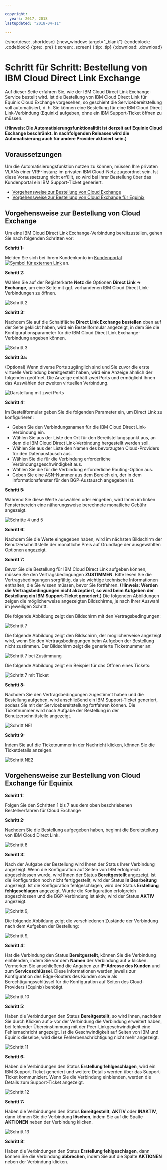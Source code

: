 ```yaml
---

copyright:
  years: 2017, 2018
lastupdated: "2018-04-11"

---
```


{:shortdesc: .shortdesc}
{:new_window: target="_blank"}
{:codeblock: .codeblock}
{:pre: .pre}
{:screen: .screen}
{:tip: .tip}
{:download: .download}

# Schritt für Schritt: Bestellung von IBM Cloud Direct Link Exchange

Auf dieser Seite erfahren Sie, wie der IBM Cloud Direct Link Exchange-Service bestellt wird. Ist die Bestellung von IBM Cloud Direct Link für Equinix Cloud Exchange vorgesehen, so geschieht die Servicebereitstellung voll automatisiert, d. h. Sie können eine Bestellung für eine IBM Cloud Direct Link-Verbindung (Equinix) aufgeben, ohne ein IBM Support-Ticket öffnen zu müssen.

**(Hinweis: Die Automatisierungsfunktionalität ist derzeit auf Equinix Cloud Exchange beschränkt. In nachfolgenden Releases wird die Automatisierung auch für andere Provider aktiviert sein.)**

## Voraussetzungen

Um die Automatisierungsfunktion nutzen zu können, müssen Ihre privaten VLANs einer VRF-Instanz im privaten IBM Cloud-Netz zugeordnet sein. Ist diese Voraussetzung nicht erfüllt, so wird bei Ihrer Bestellung über das Kundenportal ein IBM Support-Ticket generiert.

 * [Vorgehensweise zur Bestellung von Cloud Exchange](#how-to-order-cloud-exchange)
 * [Vorgehensweise zur Bestellung von Cloud Exchange für Equinix](#how-to-order-cloud-exchange-for-equinix)

## Vorgehensweise zur Bestellung von Cloud Exchange

Um eine IBM Cloud Direct Link Exchange-Verbindung bereitzustellen, gehen Sie nach folgenden Schritten vor:

**Schritt 1:**

Melden Sie sich bei Ihrem Kundenkonto im [Kundenportal ![Symbol für externen Link](../../icons/launch-glyph.svg "Symbol für externen Link")](https://control.softlayer.com/) an.

**Schritt 2:**

Wählen Sie auf der Registerkarte **Netz** die Optionen **Direct Link -> Exchange**, um eine Seite mit ggf. vorhandenen IBM Cloud Direct Link-Verbindungen zu öffnen.

![Schritt 2](/images/Equinix-Step2.png)

**Schritt 3:**

Nachdem Sie auf die Schaltfläche **Direct Link Exchange bestellen** oben auf der Seite geklickt haben, wird ein Bestellformular angezeigt, in dem Sie die Konfigurationsparameter für die IBM Cloud Direct Link Exchange-Verbindung angeben können.

![Schritt 3](/images/Equinix-Step3.png)

**Schritt 3a:**

(Optional) Wenn diverse Ports zugänglich sind und Sie zuvor die erste virtuelle Verbindung bereitgestellt haben, wird eine Anzeige ähnlich der folgenden geöffnet. Die Anzeige enthält zwei Ports und ermöglicht Ihnen das Auswählen der zweiten virtuellen Verbindung.

![Darstellung mit zwei Ports](/images/exchange-2-ports-image.png)

**Schritt 4:**

Im Bestellformular geben Sie die folgenden Parameter ein, um Direct Link zu konfigurieren:
  * Geben Sie den Verbindungsnamen für die IBM Cloud Direct Link-Verbindung ein.
  * Wählen Sie aus der Liste den Ort für den Bereitstellungspunkt aus, an dem die IBM Cloud Direct Link-Verbindung hergestellt werden soll.
  * Wählen Sie aus der Liste den Namen des bevorzugten Cloud-Providers für den Datenaustausch aus.
  * Wählen Sie die für die Verbindung erforderliche Verbindungsgeschwindigkeit aus.
  * Wählen Sie die für die Verbindung erforderliche Routing-Option aus.
  * Geben Sie eine ASN-Nummer aus dem Bereich ein, der in dem Informationsfenster für den BGP-Austausch angegeben ist.

**Schritt 5:**

Während Sie diese Werte auswählen oder eingeben, wird Ihnen im linken Fensterbereich eine näherungsweise berechnete monatliche Gebühr angezeigt.

![Schritte 4 und 5](/images/Equinix-Step4-5.png)

**Schritt 6:**

Nachdem Sie die Werte eingegeben haben, wird im nächsten Bildschirm der Benutzerschnittstelle der monatliche Preis auf Grundlage der ausgewählten Optionen angezeigt.

**Schritt 7:**

Bevor Sie die Bestellung für IBM Cloud Direct Link aufgeben können, müssen Sie den Vertragsbedingungen **ZUSTIMMEN**. Bitte lesen Sie die Vertragsbedingungen sorgfältig, da sie wichtige technische Informationen enthalten, die Sie wissen müssen, bevor Sie fortfahren. **(Hinweis: Werden die Vertragsbedingungen nicht akzeptiert, so wird beim Aufgeben der Bestellung ein IBM Support-Ticket generiert.)** Die folgenden Abbildungen zeigen die möglicherweise angezeigten Bildschirme, je nach Ihrer Auswahl im jeweiligen Schritt.

Die folgende Abbildung zeigt den Bildschirm mit den Vertragsbedingungen:

![Schritt 7](images/Equinix-Step7.png)

Die folgende Abbildung zeigt den Bildschirm, der möglicherweise angezeigt wird, wenn Sie den Vertragsbedingungen beim Aufgeben der Bestellung nicht zustimmen. Der Bildschirm zeigt die generierte Ticketnummer an:

![Schritt 7 bei Zustimmung](/images/Equinix-Step7-NoAgree.png)

Die folgende Abbildung zeigt ein Beispiel für das Öffnen eines Tickets:

![Schritt 7 mit Ticket](/images/Equinix-Step7-NoAgree-Ticket.png)

**Schritt 8:**

Nachdem Sie den Vertragsbedingungen zugestimmt haben und die Bestellung aufgeben, wird anschließend ein IBM Support-Ticket generiert, sodass Sie mit der Servicebereitstellung fortfahren können. Die Ticketnummer wird nach Aufgabe der Bestellung in der Benutzerschnittstelle angezeigt. 

![Schritt NE1](/images/Non-Equinix-Step1.png)

**Schritt 9:**

Indem Sie auf die Ticketnummer in der Nachricht klicken, können Sie die Ticketdetails anzeigen.

![Schritt NE2](/images/Non-Equinix-Step2.png)

## Vorgehensweise zur Bestellung von Cloud Exchange für Equinix

**Schritt 1:**

Folgen Sie den Schritten 1 bis 7 aus dem oben beschriebenen Bestellverfahren für Cloud Exchange

**Schritt 2:**

Nachdem Sie die Bestellung aufgegeben haben, beginnt die Bereitstellung von IBM Cloud Direct Link.

![Schritt 8](/images/Equinix-Step8.png)

**Schritt 3:**

Nach der Aufgabe der Bestellung wird Ihnen der Status Ihrer Verbindung angezeigt. Wenn die Konfiguration auf Seiten von IBM erfolgreich abgeschlossen wurde, wird Ihnen der Status **Bereitgestellt** angezeigt. Ist die Konfiguration noch nicht fertiggestellt, wird der Status **In Bearbeitung** angezeigt. Ist die Konfiguration fehlgeschlagen, wird der Status **Erstellung fehlgeschlagen** angezeigt. Wurde die Konfiguration erfolgreich abgeschlossen und die BGP-Verbindung ist aktiv, wird der Status **AKTIV** angezeigt.

![Schritt 9, ](/images/Equinix-Step9-InProgress.png)

Die folgende Abbildung zeigt die verschiedenen Zustände der Verbindung nach dem Aufgeben der Bestellung:

![Schritt 9, ](/images/Equinix-Step9-UP.png)

**Schritt 4:**

Hat die Verbindung den Status **Bereitgestellt**, können Sie die Verbindung einblenden, indem Sie vor dem **Namen** der Verbindung auf **>** klicken. Vermerken Sie anschließend die Angaben zur **IP-Adresse des Kunden** und zum **Serviceschlüssel**. Diese Informationen werden jeweils zur Konfiguration des Edge-Routers des Kunden sowie als Berechtigungsschlüssel für die Konfiguration auf Seiten des Cloud-Providers (Equinix) benötigt.

![Schritt 10](/images/Equinix-Step10-Provisioned.png)

**Schritt 5:**

Haben die Verbindungen den Status **Bereitgestellt**, so wird Ihnen, nachdem Sie durch Klicken auf **>** vor der Verbindung die Verbindung erweitert haben, bei fehlender Übereinstimmung mit der Peer-Linkgeschwindigkeit eine Fehlernachricht angezeigt. Ist die Geschwindigkeit auf Seiten von IBM und Equinix dieselbe, wird diese Fehlerbenachrichtigung nicht mehr angezeigt.

![Schritt 11](/images/Equinix-Step11-PortMismatch.png)

**Schritt 6:**

Haben die Verbindungen den Status **Erstellung fehlgeschlagen**, wird ein IBM Support-Ticket generiert und weitere Details werden über das Support-Ticket kommuniziert. Wenn Sie die Verbindung einblenden, werden die Details zum Support-Ticket angezeigt.

![Schritt 12](/images/Equinix-Step12-CreateFailed.png)

**Schritt 7:**

Haben die Verbindungen den Status **Bereitgestellt**, **AKTIV** oder **INAKTIV**, dann können Sie die Verbindung **löschen**, indem Sie auf die Spalte **AKTIONEN** neben der Verbindung klicken.

![Schritt 13](/images/Equinix-Step13-Delete.png)

**Schritt 8:**

Haben die Verbindungen den Status **Erstellung fehlgeschlagen**, dann können Sie die Verbindung **abbrechen**, indem Sie auf die Spalte **AKTIONEN** neben der Verbindung klicken.

